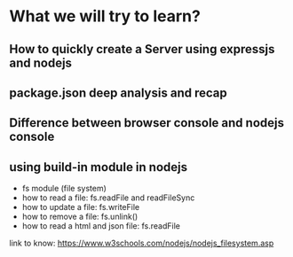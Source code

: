 # What we will try to learn?

## How to quickly create a Server using expressjs and nodejs
## package.json deep analysis and recap
## Difference between browser console and nodejs console
## using build-in module in nodejs
- fs module (file system)
- how to read a file:  fs.readFile and readFileSync
- how to update a file: fs.writeFile
- how to remove a file: fs.unlink()
- how to read a html and json file: fs.readFile

link to know: https://www.w3schools.com/nodejs/nodejs_filesystem.asp

